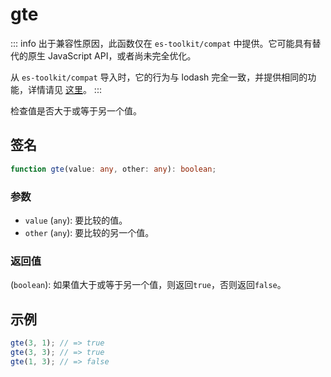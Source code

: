 # gte

::: info
出于兼容性原因，此函数仅在 `es-toolkit/compat` 中提供。它可能具有替代的原生 JavaScript API，或者尚未完全优化。

从 `es-toolkit/compat` 导入时，它的行为与 lodash 完全一致，并提供相同的功能，详情请见 [这里](../../../compatibility.md)。
:::

检查值是否大于或等于另一个值。

## 签名

```typescript
function gte(value: any, other: any): boolean;
```

### 参数

- `value` (`any`): 要比较的值。
- `other` (`any`): 要比较的另一个值。

### 返回值

(`boolean`): 如果值大于或等于另一个值，则返回`true`，否则返回`false`。

## 示例

```typescript
gte(3, 1); // => true
gte(3, 3); // => true
gte(1, 3); // => false
```
